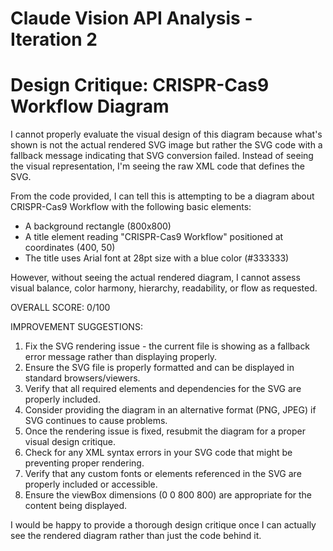 # Claude Vision API Analysis - Iteration 2

# Design Critique: CRISPR-Cas9 Workflow Diagram

I cannot properly evaluate the visual design of this diagram because what's shown is not the actual rendered SVG image but rather the SVG code with a fallback message indicating that SVG conversion failed. Instead of seeing the visual representation, I'm seeing the raw XML code that defines the SVG.

From the code provided, I can tell this is attempting to be a diagram about CRISPR-Cas9 Workflow with the following basic elements:
- A background rectangle (800x800)
- A title element reading "CRISPR-Cas9 Workflow" positioned at coordinates (400, 50)
- The title uses Arial font at 28pt size with a blue color (#333333)

However, without seeing the actual rendered diagram, I cannot assess visual balance, color harmony, hierarchy, readability, or flow as requested.

OVERALL SCORE: 0/100

IMPROVEMENT SUGGESTIONS:

1. Fix the SVG rendering issue - the current file is showing as a fallback error message rather than displaying properly.
2. Ensure the SVG file is properly formatted and can be displayed in standard browsers/viewers.
3. Verify that all required elements and dependencies for the SVG are properly included.
4. Consider providing the diagram in an alternative format (PNG, JPEG) if SVG continues to cause problems.
5. Once the rendering issue is fixed, resubmit the diagram for a proper visual design critique.
6. Check for any XML syntax errors in your SVG code that might be preventing proper rendering.
7. Verify that any custom fonts or elements referenced in the SVG are properly included or accessible.
8. Ensure the viewBox dimensions (0 0 800 800) are appropriate for the content being displayed.

I would be happy to provide a thorough design critique once I can actually see the rendered diagram rather than just the code behind it.